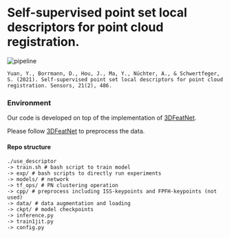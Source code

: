 



# Self-supervised point set local descriptors for point cloud registration. 

![pipeline](docs/pipeline.png)

```
Yuan, Y., Borrmann, D., Hou, J., Ma, Y., Nüchter, A., & Schwertfeger, S. (2021). Self-supervised point set local descriptors for point cloud registration. Sensors, 21(2), 486.
```

### Environment

Our code is developed on top of the implementation of [3DFeatNet](https://github.com/yewzijian/3DFeatNet).

Please follow [3DFeatNet](https://github.com/yewzijian/3DFeatNet) to preprocess the data.


####  Repo structure
```
./use_descriptor
-> train.sh # bash script to train model
-> exp/ # bash scripts to directly run experiments
-> models/ # network
-> tf_ops/ # PN clustering operation 
-> cpp/ # preprocess including ISS-keypoints and FPFH-keypoints (not used)
-> data/ # data augmentation and loading
-> ckpt/ # model checkpoints
-> inference.py
-> train1jit.py
-> config.py
```




